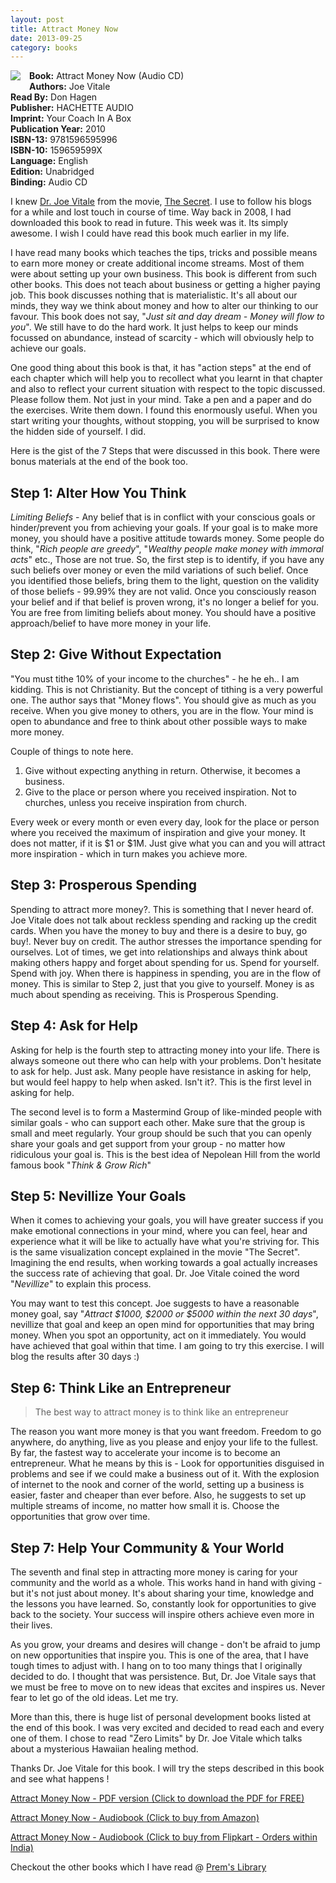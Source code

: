 ```yaml
---
layout: post
title: Attract Money Now
date: 2013-09-25
category: books
---
```


<img style="clear: left; float: left; margin-bottom: 1em; margin-right: 1em;" 
src="{{site.url}}/img/Attract-Money-Now-Dr-Joe-Vitale.jpg"/>   

**Book:** Attract Money Now (Audio CD)  
**Authors:** Joe Vitale  
**Read By:** Don Hagen  
**Publisher:** HACHETTE AUDIO  
**Imprint:** Your Coach In A Box  
**Publication Year:** 2010  
**ISBN-13:** 9781596595996  
**ISBN-10:** 159659599X  
**Language:** English  
**Edition:** Unabridged  
**Binding:** Audio CD  
  
I knew [Dr. Joe Vitale](http://www.mrfire.com/) from the movie, [The Secret](http://thesecret.tv/). I use to follow his blogs for a while and lost touch in course of time. Way back in 2008, I had downloaded this book to read in future. This week was it. Its simply awesome. I wish I could have read this book much earlier in my life.  
  
I have read many books which teaches the tips, tricks and possible means to earn more money or create additional income streams. Most of them were about setting up your own business. This book is different from such other books. This does not teach about business or getting a higher paying job. This book discusses nothing that is materialistic. It's all about our minds, they way we think about money and how to alter our thinking to our favour. This book does not say, "*Just sit and day dream - Money will flow to you*". We still have to do the hard work. It just helps to keep our minds focussed on abundance, instead of scarcity - which will obviously help to achieve our goals.  
  
One good thing about this book is that, it has "action steps" at the end of each chapter which will help you to recollect what you learnt in that chapter and also to reflect your current situation with respect to the topic discussed. Please follow them. Not just in your mind. Take a pen and a paper and do the exercises. Write them down. I found this enormously useful. When you start writing your thoughts, without stopping, you will be surprised to know the hidden side of yourself. I did.  
  
Here is the gist of the 7 Steps that were discussed in this book. There were bonus materials at the end of the book too.   
  
## Step 1: Alter How You Think  
  
*Limiting Beliefs* - Any belief that is in conflict with your conscious goals or hinder/prevent you from achieving your goals. If your goal is to make more money, you should have a positive attitude towards money. Some people do think, "*Rich people are greedy*", "*Wealthy people make money with immoral acts*" etc., Those are not true. So, the first step is to identify, if you have any such beliefs over money or even the mild variations of such belief. Once you identified those beliefs, bring them to the light, question on the validity of those beliefs - 99.99% they are not valid. Once you consciously reason your belief and if that belief is proven wrong, it's no longer a belief for you. You are free from limiting beliefs about money. You should have a positive approach/belief to have more money in your life.  
  
## Step 2: Give Without Expectation  
  
"You must tithe 10% of your income to the churches" - he he eh.. I am kidding. This is not Christianity. But the concept of tithing is a very powerful one. The author says that "Money flows". You should give as much as you receive. When you give money to others, you are in the flow. Your mind is open to abundance and free to think about other possible ways to make more money.  
  
Couple of things to note here.   
  
1. Give without expecting anything in return. Otherwise, it becomes a business.  
2. Give to the place or person where you received inspiration. Not to churches, unless you receive inspiration from church.  
  
Every week or every month or even every day, look for the place or person where you received the maximum of inspiration and give your money. It does not matter, if it is $1 or $1M. Just give what you can and you will attract more inspiration - which in turn makes you achieve more.  
  
## Step 3: Prosperous Spending  
  
Spending to attract more money?. This is something that I never heard of. Joe Vitale does not talk about reckless spending and racking up the credit cards. When you have the money to buy and there is a desire to buy, go buy!. Never buy on credit. The author stresses the importance spending for ourselves. Lot of times, we get into relationships and always think about making others happy and forget about spending for us. Spend for yourself. Spend with joy. When there is happiness in spending, you are in the flow of money. This is similar to Step 2, just that you give to yourself. Money is as much about spending as receiving. This is Prosperous Spending.  
  
## Step 4: Ask for Help  
  
Asking for help is the fourth step to attracting money into your life. There is always someone out there who can help with your problems. Don't hesitate to ask for help. Just ask. Many people have resistance in asking for help, but would feel happy to help when asked. Isn't it?. This is the first level in asking for help.   
  
The second level is to form a Mastermind Group of like-minded people with similar goals - who can support each other. Make sure that the group is small and meet regularly. Your group should be such that you can openly share your goals and get support from your group - no matter how ridiculous your goal is. This is the best idea of Nepolean Hill from the world famous book "*Think & Grow Rich*"  
  
## Step 5: Nevillize Your Goals  
  
When it comes to achieving your goals, you will have greater success if you make emotional connections in your mind, where you can feel, hear and experience what it will be like to actually have what you're striving for. This is the same visualization concept explained in the movie "The Secret". Imagining the end results, when working towards a goal actually increases the success rate of achieving that goal. Dr. Joe Vitale coined the word "*Nevillize*" to explain this process.  
  
You may want to test this concept. Joe suggests to have a reasonable money goal, say "*Attract $1000, $2000 or $5000 within the next 30 days*", nevillize that goal and keep an open mind for opportunities that may bring money. When you spot an opportunity, act on it immediately. You would have achieved that goal within that time. I am going to try this exercise. I will blog the results after 30 days :)  
  
## Step 6: Think Like an Entrepreneur  
  
> The best way to attract money is to think like an entrepreneur  
  
The reason you want more money is that you want freedom. Freedom to go anywhere, do anything, live as you please and enjoy your life to the fullest. By far, the fastest way to accelerate your income is to become an entrepreneur. What he means by this is - Look for opportunities disguised in problems and see if we could make a business out of it. With the explosion of internet to the nook and corner of the world, setting up a business is easier, faster and cheaper than ever before. Also, he suggests to set up multiple streams of income, no matter how small it is. Choose the opportunities that grow over time.   
  
## Step 7: Help Your Community & Your World  
  
The seventh and final step in attracting more money is caring for your community and the world as a whole. This works hand in hand with giving - but it's not just about money. It's about sharing your time, knowledge and the lessons you have learned. So, constantly look for opportunities to give back to the society. Your success will inspire others achieve even more in their lives.  
  
As you grow, your dreams and desires will change - don't be afraid to jump on new opportunities that inspire you. This is one of the area, that I have tough times to adjust with. I hang on to too many things that I originally decided to do. I thought that was persistence. But, Dr. Joe Vitale says that we must be free to move on to new ideas that excites and inspires us. Never fear to let go of the old ideas. Let me try.  
  
More than this, there is huge list of personal development books listed at the end of this book. I was very excited and decided to read each and every one of them. I chose to read "Zero Limits" by Dr. Joe Vitale which talks about a mysterious Hawaiian healing method.  
  
Thanks Dr. Joe Vitale for this book. I will try the steps described in this book and see what happens !  
  
[Attract Money Now - PDF version (Click to download the PDF for FREE)](http://www.attractmoneynow.com/)  

[Attract Money Now - Audiobook (Click to buy from Amazon)](http://www.amazon.com/gp/product/159659599X/ref=as_li_qf_sp_asin_tl?ie=UTF8&camp=1789&creative=9325&creativeASIN=159659599X&linkCode=as2&tag=booiverea-20)  
  
[Attract Money Now - Audiobook (Click to buy from Flipkart - Orders within India)](http://www.flipkart.com/attract-money-now/p/itmdyk9xpntvdypz?pid=9781596595996&affid=INPremkblo)  

Checkout the other books which I have read @ [Prem's Library]({{site.url}}/books/)  

